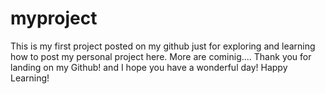 # myproject
This is my first project posted on my github just for exploring and learning how to post my personal project here. More are cominig.... 
Thank you for landing on my Github! and I hope you have a wonderful day! Happy Learning! 
